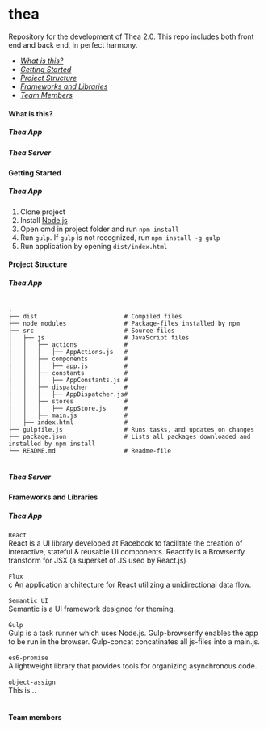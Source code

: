 # thea
Repository for the development of Thea 2.0. This repo includes both front end and back end, in perfect harmony.


<ul>
  <li><em><a href="#what-is-this">What is this?</a></em></li>
  <li><em><a href="#getting-started">Getting Started</a></em></li>
  <li><em><a href="#project-structure">Project Structure</a></em></li>
  <li><em><a href="#frameworks-and-libraries">Frameworks and Libraries</a></em></li>
  <li><em><a href="#team-members">Team Members</a></em></li>
</ul>

<h4 name="what-is-this">What is this?</h4>
<h5>Thea App</h5>
<h5>Thea Server</h5>

<h4 name="getting-started">Getting Started</h4>
<h5>Thea App</h5>
<ol>
  <li>Clone project</li>
  <li>Install <a href="https://nodejs.org"> Node.js</a> </li>
  <li>Open cmd in project folder and run <code>npm install</code></li>
  <li>Run <code>gulp</code>. If <code>gulp</code> is not recognized, run <code>npm install -g gulp</code></li>
  <li>Run application by opening <code>dist/index.html</code></li>
</ol>

<h4 name="project-structure">Project Structure</h4>
<h5>Thea App</h5>

<pre>
<code>
.
├── dist                        # Compiled files 
├── node_modules                # Package-files installed by npm
├── src                         # Source files
│   ├── js                      # JavaScript files
│   │   ├── actions             # 
|   │   │   ├── AppActions.js   # 
│   │   ├── components          # 
|   │   │   ├── app.js          # 
│   │   ├── constants           # 
|   │   │   ├── AppConstants.js # 
│   │   ├── dispatcher          # 
|   │   │   ├── AppDispatcher.js# 
│   │   ├── stores              # 
|   │   │   ├── AppStore.js     # 
│   │   ├── main.js             # 
│   ├── index.html              # 
├── gulpfile.js                 # Runs tasks, and updates on changes
├── package.json                # Lists all packages downloaded and installed by npm install
└── README.md                   # Readme-file
</code>
</pre>

<h5>Thea Server</h5>


<h4 name="frameworks-and-libraries">Frameworks and Libraries</h4>
<h5>Thea App</h5>
  <code>React</code><br>
  React is a UI library developed at Facebook to facilitate the creation of interactive, stateful & reusable UI components.
  Reactify is a Browserify transform for JSX (a superset of JS used by React.js)<br><br>
  <code>Flux</code><br>c
  An application architecture for React utilizing a unidirectional data flow.<br><br>
  <code>Semantic UI</code><br>
  Semantic is a UI framework designed for theming.<br><br>
  <code>Gulp</code><br>
  Gulp is a task runner which uses Node.js. Gulp-browserify enables the app to be run in the browser. Gulp-concat concatinates all js-files into a main.js. <br><br>
  <code>es6-promise</code><br>
  A lightweight library that provides tools for organizing asynchronous code.<br><br>
  <code>object-assign</code><br>
  This is...<br><br>

<h4 name="team-members">Team members</h4>


